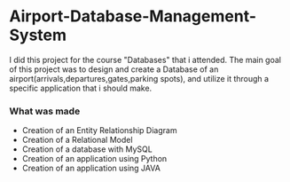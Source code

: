 # Airport-Database-Management-System
I did this project for the course "Databases" that i attended. 
The main goal of this project was to design and create a Database of an airport(arrivals,departures,gates,parking spots), and utilize it through a specific application that i should make.

### What was made 
* Creation of an Entity Relationship Diagram
* Creation of a Relational Model
* Creation of a database with MySQL
* Creation of an application using Python
* Creation of an application using JAVA
